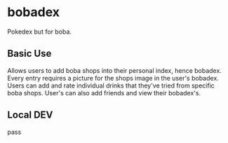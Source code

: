 # bobadex

Pokedex but for boba. 

## Basic Use
Allows users to add boba shops into their personal index, hence bobadex. Every entry requires a picture for the shops image in the user's bobadex. Users can add and rate individual drinks that they've tried from specific boba shops. User's can also add friends and view their bobadex's.

## Local DEV
pass